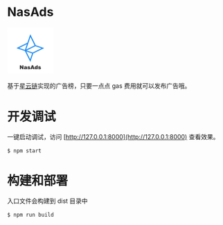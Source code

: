 # NasAds

<img src="img/logo.png" width="107px" />

基于[星云链](https://nebulas.io/)实现的广告榜，只要一点点 gas 费用就可以发布广告哦。

# 开发调试

一键启动调试，访问 [http://127.0.0.1:8000](http://127.0.0.1:8000) 查看效果。

```
$ npm start
```

# 构建和部署

入口文件会构建到 dist 目录中

```
$ npm run build
```